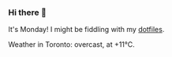 ### Hi there :wave:

It's Monday! I might be fiddling with my [dotfiles](https://github.com/bewuethr/dotfiles).

Weather in Toronto: overcast, at +11°C.
